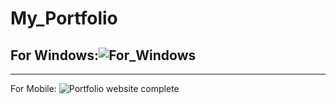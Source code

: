 # My_Portfolio
For Windows:![For_Windows](https://user-images.githubusercontent.com/99019595/162961908-df5b7f3a-c281-4cc2-b719-e7742eede709.png)
---------------------------------------------------------------------------------------------------------------------------
---------------------------------------------------------------------------------------------------------------------------

For Mobile:
![Portfolio website complete](https://user-images.githubusercontent.com/99019595/162961984-6ed13be8-e7b6-42d3-82ca-866742a43599.png)

